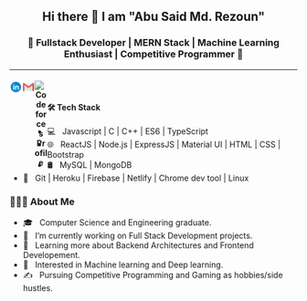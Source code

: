  <div background-color="white">
  <h2 align="center">Hi there 👋 I am "Abu Said Md. Rezoun"</h2>
  <h3 align="center">🚀 Fullstack Developer | MERN Stack | Machine Learning Enthusiast | Competitive Programmer  🚀</h3>
<hr>
<h4 align="center">
  <a href="https://www.linkedin.com/in/abu-said-md-rezoun-941798148/">
    <img align="left" alt="Felipe's LinkdeIn" width="22px" src="https://github.com/sarthak77/sarthak77/blob/master/icons/icons8-linkedin-circled-48.png" />
  </a>
  <a href="mailto:abusaid.rezoun@gmail.com">
    <img align="left" alt="GMail" width="22px" src="https://github.com/sarthak77/sarthak77/blob/master/icons/icons8-gmail-48.png" />
  </a>
  <a color="white" href="https://codeforces.com/profile/Rezwan_Saeed">
    <img align="left"  alt="Codeforces Profile" width="22px" src="https://cdn.jsdelivr.net/npm/simple-icons@3.5.0/icons/codeforces.svg" />
  </a>
</p>
<br>
<h4>🛠 Tech Stack</h3>

- 💻 &nbsp; Javascript | C | C++ | ES6 | TypeScript
- 🌐 &nbsp; ReactJS | Node.js | ExpressJS | Material UI | HTML | CSS | Bootstrap 
- 🛢 &nbsp; MySQL | MongoDB
- 🔧 &nbsp; Git | Heroku | Firebase | Netlify | Chrome dev tool | Linux 
  
<div align="left"> 
  <h3> 👨🏻‍💻 About Me </h3>

  
  - 🎓 &nbsp; Computer Science and Engineering graduate.
  - 💼 &nbsp; I’m currently working on Full Stack Development projects.
  - 🌱 &nbsp; Learning more about Backend Architectures and Frontend Developement.
  - 🤔 &nbsp; Interested in Machine learning and Deep learning.
  - ✍️ &nbsp; Pursuing Competitive Programming and Gaming as hobbies/side hustles.  
</div> 


 </div>

